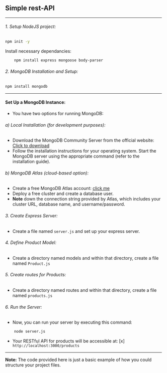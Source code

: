 ##  Simple rest-API
------ 
###### 1. Setup NodeJS project:

```bash
npm init -y
```

Install necessary dependancies:
```bash
    npm install express mongoose body-parser
```

###### 2. MongoDB Installation and Setup:

```bash
npm install mongodb
```
-------- 
#### Set Up a MongoDB Instance:
- You have two options for running MongoDB:

###### a) Local Installation (for development purposes):
- Download the MongoDB Community Server from the official website: [Click to download](https://www.mongodb.com/docs/manual/installation/)
- Follow the installation instructions for your operating system.
Start the MongoDB server using the appropriate command (refer to the installation guide).

###### b) MongoDB Atlas (cloud-based option):
- Create a free MongoDB Atlas account: [click me](https://www.mongodb.com/docs/atlas/tutorial/deploy-free-tier-cluster/)
- Deploy a free cluster and create a database user.
- **Note** down the connection string provided by Atlas, which includes your cluster URL, database name, and username/password.

###### 3. Create Express Server:
- Create a file named ``server.js`` and set up your express server.

###### 4. Define Product Model:
- Create a directory named models and within that directory, create a file named ``Product.js``

###### 5. Create routes for Products:
- Create a directory named routes and within that directory, create a file named ``products.js``

###### 6. Run the Server:
- Now, you can run your server by executing this command:
```bash
    node server.js
```
- Your RESTful API for products will be accessible at:
[x]`` http://localhost:3000/products``
------------------------------

**Note:** The code provided here is just a basic example of how you could structure your project files.
